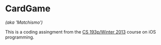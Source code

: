 # CardGame
*(aka 'Matchismo')*

This is a coding assingment from the [CS 193p/Winter 2013](https://itunes.apple.com/us/course/id593208016 "Coding Together: Developing Apps for iPhone and iPad") course on iOS programming.